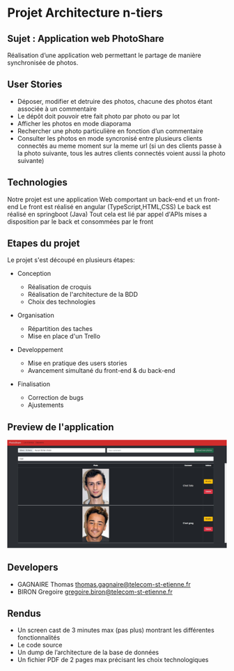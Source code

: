 # Projet Architecture n-tiers
## Sujet : Application web PhotoShare

Réalisation d’une application web permettant le partage de manière synchronisée de photos.

## User Stories

- Déposer, modifier et detruire des photos, chacune des photos étant associée à un commentaire
- Le dépôt doit pouvoir etre fait photo par photo ou par lot
- Afficher les photos en mode diaporama
- Rechercher une photo particulière en fonction d’un commentaire
- Consulter les photos en mode syncronisé entre plusieurs clients connectés au meme moment sur la meme url (si un des clients passe à la photo suivante, tous les autres clients connectés voient aussi la photo suivante)


## Technologies

Notre projet est une application Web comportant un back-end et un front-end
Le front est réalisé en angular (TypeScript,HTML,CSS)
Le back est réalisé en springboot (Java) 
Tout cela est lié par appel d'APIs mises a disposition par le back et consommées par le front

## Etapes du projet

Le projet s'est découpé en plusieurs étapes:
- Conception
    - Réalisation de croquis
    - Réalisation de l'architecture de la BDD
    - Choix des technologies

- Organisation
    - Répartition des taches
    - Mise en place d'un Trello

- Developpement
    - Mise en pratique des users stories
    - Avancement simultané du front-end & du back-end

- Finalisation
    - Correction de bugs
    - Ajustements

## Preview de l'application
![alt text](https://github.com/toto421150/PhotoShare/blob/main/Documents%20Rendus/Preview.jpg?raw=true)

## Developers

- GAGNAIRE Thomas thomas.gagnaire@telecom-st-etienne.fr
- BIRON Gregoire gregoire.biron@telecom-st-etienne.fr

## Rendus
- Un screen cast de 3 minutes max (pas plus) montrant les différentes fonctionnalités
- Le code source
- Un dump de l’architecture de la base de données
- Un fichier PDF de 2 pages max précisant les choix technologiques
